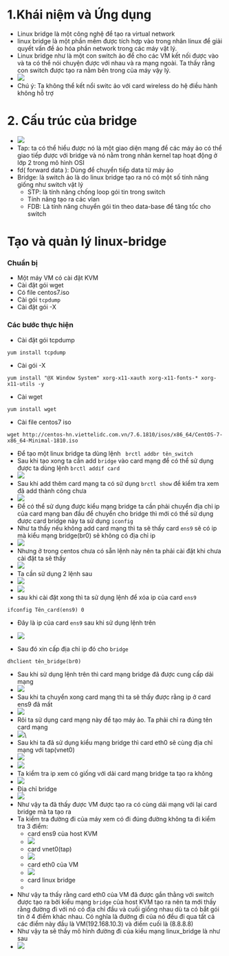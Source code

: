 # 1.Khái niệm và Ứng dụng 
- Linux bridge là một công nghệ để tạo ra virtual network 
- linux bridge là một phần mềm được tích hợp vào trong nhân linux để giải quyết vấn đề ảo hóa phần network trong các máy vật lý.
- Linux bridge như là một con switch ảo để cho các VM kết nối được vào và ta có thể nói chuyện được với nhau và ra mạng ngoài. Ta thấy rằng con switch được tạo ra nằm bên trong của máy vậy lý.
- ![](https://github.com/niemdinhtrong/NIEMDT/blob/master/KVM/images/Linux-bridge/2.png)
- Chú ý: Ta không thể kết nổi switc ảo với card wireless do hệ điều hành không hỗ trợ
# 2. Cấu trúc của bridge 
- ![](https://github.com/niemdinhtrong/NIEMDT/blob/master/KVM/images/Linux-bridge/1.png)
- Tap: ta có thể hiểu được nó là một giao diện mạng để các máy ảo có thể giao tiếp được với bridge và nó nằm trong nhân kernel tap hoạt động ở lớp 2 trong mô hình OSI
- fd( forward data ): Dùng để chuyển tiếp data từ máy ảo 
- Bridge: là switch ảo là do linux bridge tạo ra nó có một số tính năng giống như switch vật lý
    - STP: là tính năng chống loop gói tin trong switch 
    - Tính năng tạo ra các vlan 
    - FDB: Là tính năng chuyển gói tin theo data-base để tăng tốc cho switch
# Tạo và quản lý linux-bridge
### Chuẩn bị 
- Một máy VM có cài đặt KVM 
- Cài đặt gói wget
- Có file centos7.iso
- Cài gói `tcpdump`
- Cài đặt gói -X 

### Các bước thực hiện 
- Cài đặt gói tcpdump
```
yum install tcpdump 
```
- Cài gói -X
```
yum install "@X Window System" xorg-x11-xauth xorg-x11-fonts-* xorg-x11-utils -y
```
- Cài wget 
```
yum install wget 
```
- Cài file centos7 iso 
```
wget http://centos-hn.viettelidc.com.vn/7.6.1810/isos/x86_64/CentOS-7-x86_64-Minimal-1810.iso
```
-  Để tạo một linux bridge ta dùng lệnh ` brctl addbr tên_switch` 
- Sau khi tạo xong ta cần add `bridge` vào card mạng để có thể sử dụng được ta dùng lệnh `brctl addif card`
- ![](https://github.com/duckmak14/linux/blob/master/KVM/images/linux_bridge/screenshot.png)
- Sau khi add thêm card mạng ta có sử dụng `brctl show` để kiểm tra xem đã add thành công chưa
- ![](https://github.com/duckmak14/linux/blob/master/KVM/images/linux_bridge/screenshot_1.png)
- Để có thể sử dụng được kiểu mạng bridge ta cần phải chuyển địa chỉ ip của card mạng ban đầu để chuyển cho bridge thì mới có thể sử dụng được card bridge này  ta sử dụng `iconfig` 
- Như ta thấy nếu không  add card mạng thì ta sẽ thấy card `ens9` sẽ có ip mà kiểu mạng bridge(br0) sẽ không có địa chỉ ip 
- ![](https://github.com/duckmak14/linux/blob/master/KVM/images/linux_bridge/screenshot_5.png)
- Nhưng ở trong centos chưa có sẵn lệnh này nên ta phải cài đặt khi chưa cài đặt ta sẽ thấy 
- ![](https://github.com/duckmak14/linux/blob/master/KVM/images/linux_bridge/screenshot_2.png)
- Ta cần sử dụng 2 lệnh sau 
- ![](https://github.com/duckmak14/linux/blob/master/KVM/images/linux_bridge/screenshot_3.png)
- ![](https://github.com/duckmak14/linux/blob/master/KVM/images/linux_bridge/screenshot_4.png)
- sau khi cài đặt xong thì ta sử dụng lệnh để xóa ip của card `ens9`
```
ifconfig Tên_card(ens9) 0
```
- Đây là ip của card `ens9` sau khi sử dụng lệnh trên 
- ![](https://github.com/duckmak14/linux/blob/master/KVM/images/linux_bridge/update/screenshot_1.png)

- Sau đó xin cấp địa chỉ ip đó cho `bridge` 
```
dhclient tên_bridge(br0)
```
- Sau khi sử dụng lệnh trên thì card mạng bridge đã được cung cấp dải mạng 
- ![](https://github.com/duckmak14/linux/blob/master/KVM/images/linux_bridge/update/screenshot_2.png)
- Sau khi ta chuyển xong card mạng thì ta sẽ thấy được rằng ip ở card ens9 đã mất 
- ![](https://github.com/duckmak14/linux/blob/master/KVM/images/linux_bridge/screenshot_6.png)
- Rôi ta sử dụng card mạng này để tạo máy ảo. Ta phải chỉ ra đúng tên card mạng 
- ![](https://github.com/duckmak14/linux/blob/master/KVM/images/linux_bridge/screenshot_7.png)\
- Sau khi ta đã sử dụng kiểu mạng bridge thì card eth0 sẽ cùng địa chỉ mạng với tap(vnet0)
- ![](https://github.com/duckmak14/linux/blob/master/KVM/images/linux_bridge/update/screenshot_4.png)
- ![](https://github.com/duckmak14/linux/blob/master/KVM/images/linux_bridge/update/screenshot_3.png)
- Ta kiểm tra ip xem có giống với dải card mạng bridge ta tạo ra không 
- ![](https://github.com/duckmak14/linux/blob/master/KVM/images/linux_bridge/update/screenshot_3.png)
- Địa chỉ bridge
- ![](https://github.com/duckmak14/linux/blob/master/KVM/images/linux_bridge/update/screenshot_5.png)
- Như vậy ta đã thấy được VM được tạo ra có cùng dải mạng với lại card bridge mà ta tạo ra
- Ta kiểm tra đường đi của máy xem có đi đúng đường không ta đi kiểm tra 3 điểm: 
    - card ens9 của host KVM 
    - ![](https://github.com/duckmak14/linux/blob/master/KVM/images/linux_bridge/screenshot_10.png)
    - card vnet0(tap)
    - ![](https://github.com/duckmak14/linux/blob/master/KVM/images/linux_bridge/screenshot_12.png)
    - card eth0 của VM 
    - ![](https://github.com/duckmak14/linux/blob/master/KVM/images/linux_bridge/screenshot_13.png)
    - card linux bridge
    - ![]() 
- Như vậy ta thấy rằng card eth0 của VM đã được gắn thằng với switch được tạo ra bởi kiểu mạng `bridge` của host KVM tạo ra nên ta mới thấy rằng đường đi với nó có địa chỉ đầu và cuối giống nhau dù ta có bắt gói tin ở 4 điểm khác nhau. Có nghĩa là đường đi của nó đều đi qua tất cả các điểm này đầu là VM(192.168.10.3) và điểm cuối là (8.8.8.8)
- Như vậy ta sẽ thấy mô hình đường đi của kiểu mạng linux_bridge là như sau 
- ![](https://github.com/duckmak14/linux/blob/master/KVM/images/NAT.lab/Untitled%20Diagram.png)